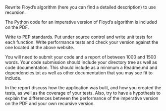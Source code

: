Rewrite Floyd’s algorithm (here you can find a detailed description) to use recursion.

The Python code for an imperative version of Floyd’s algorithm is included on the PDF.

Write to PEP standards. Put under source control and write unit tests for each function. Write performance tests and check your version against the one located at the above website.

You will need to submit your code and a report of between 1000 and 1500 words. Your code submission should include your directory tree as well as code documentation. This should include as a minimum a Readme.md and dependencies.txt as well as other documentation that you may see fit to include.

In the report discuss how the application was built, and how you created the tests, as well as the coverage of your tests. Also, try to have a hypothesis to explain the differences between the performance of the imperative version on the PDF and your own recursive version.